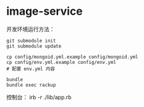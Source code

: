 image-service
=============
开发环境运行方法：

```
git submodule init
git submodule update

cp config/mongoid.yml.example config/mongoid.yml
cp config/env.yml.example config/env.yml
# 配置 env.yml 内容

bundle
bundle exec rackup
```

控制台：
irb -r ./lib/app.rb
